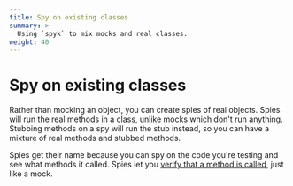 ```yaml
---
title: Spy on existing classes
summary: >
  Using `spyk` to mix mocks and real classes.
weight: 40
---
```


# Spy on existing classes

Rather than mocking an object, you can create spies of real objects. Spies will run the real methods in a class, unlike mocks which don't run anything. Stubbing methods on a spy will run the stub instead, so you can have a mixture of real methods and stubbed methods.

Spies get their name because you can spy on the code you're testing and see what methods it called. Spies let you [verify that a method is called](./verify.md), just like a mock.

